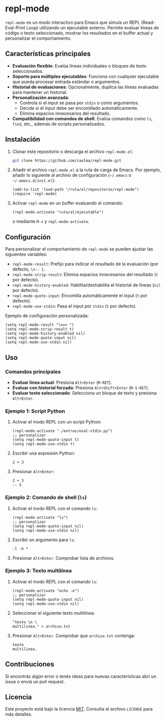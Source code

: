 # repl-mode

`repl-mode` es un modo interactivo para Emacs que simula un REPL (Read-Eval-Print Loop) utilizando un ejecutable externo. Permite evaluar líneas de código o texto seleccionado, mostrar los resultados en el buffer actual y personalizar el comportamiento.

## Características principales

- **Evaluación flexible**: Evalúa líneas individuales o bloques de texto seleccionados.
- **Soporte para múltiples ejecutables**: Funciona con cualquier ejecutable que pueda procesar entrada estándar o argumentos.
- **Historial de evaluaciones**: Opcionalmente, duplica las líneas evaluadas para mantener un historial.
- **Personalización avanzada**:
  - Controla si el input se pasa por `stdin` o como argumentos.
  - Decide si el input debe ser encomillado automáticamente.
  - Elimina espacios innecesarios del resultado.
- **Compatibilidad con comandos de shell**: Evalúa comandos como `ls`, `find`, etc., además de scripts personalizados.

## Instalación

1. Clonar este repositorio o descarga el archivo `repl-mode.el`:
   ```bash
   git clone https://github.com/caalma/repl-mode.git
   ```

2. Añadir el archivo `repl-mode.el` a la ruta de carga de Emacs. Por ejemplo, añadir lo siguiente al archivo de configuración (`~/.emacs` o `~/.emacs.d/init.el`):
   ```elisp
   (add-to-list 'load-path "/ruta/al/repositorio/repl-mode")
   (require 'repl-mode)
   ```

3. Activar `repl-mode` en un buffer evaluando el comando:
   ```elisp
   (repl-mode-activate "ruta/al/ejecutable")
   ```
   o mediante `M-x` y `repl-mode-activate`.

## Configuración

Para personalizar el comportamiento de `repl-mode` se pueden ajustar las siguientes variables:

- `repl-mode-result`: Prefijo para indicar el resultado de la evaluación (por defecto, `\n-- `).
- `repl-mode-strip-result`: Elimina espacios innecesarios del resultado (`t` por defecto).
- `repl-mode-history-enabled`: Habilita/deshabilita el historial de líneas (`nil` por defecto).
- `repl-mode-quote-input`: Encomilla automáticamente el input (`t` por defecto).
- `repl-mode-use-stdin`: Pasa el input por `stdin` (`t` por defecto).

Ejemplo de configuración personalizada:
```elisp
(setq repl-mode-result "\n=> ")
(setq repl-mode-strip-result t)
(setq repl-mode-history-enabled nil)
(setq repl-mode-quote-input nil)
(setq repl-mode-use-stdin nil)
```

## Uso

### Comandos principales

- **Evaluar línea actual**: Presiona `Alt+Enter` (`M-RET`).
- **Evaluar con historial forzado**: Presiona `Alt+Shift+Enter` (`M-S-RET`).
- **Evaluar texto seleccionado**: Selecciona un bloque de texto y presiona `Alt+Enter`.

### Ejemplo 1: Script Python

1. Activar el modo REPL con un script Python:
   ```elisp
   (repl-mode-activate "./extras/eval-stdin.py")
   ;; personalizar
   (setq repl-mode-quote-input t)
   (setq repl-mode-use-stdin t)
   ```

2. Escribir una expresión Python:
   ```
   2 + 3
   ```

3. Presionar `Alt+Enter`:
   ```
   2 + 3
   -- 5
   ```

### Ejemplo 2: Comando de shell (`ls`)

1. Activar el modo REPL con el comando `ls`:
   ```elisp
   (repl-mode-activate "ls")
   ;; personalizar
   (setq repl-mode-quote-input nil)
   (setq repl-mode-use-stdin nil)
   ```

2. Escribir un argumento para `ls`:
   ```
   -l -h *
   ```

3. Presionar `Alt+Enter`. Comprobar lista de archivos.

### Ejemplo 3: Texto multilínea

1. Activar el modo REPL con el comando `ls`:
   ```elisp
   (repl-mode-activate "echo -e")
   ;; personalizar
   (setq repl-mode-quote-input nil)
   (setq repl-mode-use-stdin nil)
   ```

2. Seleccionar el siguiente texto multilínea:
   ```
   "texto \n \
   multilinea." > archivo.txt
   ```

2. Presionar `Alt+Enter`. Comprobar que `archivo.txt` contenga:
   ```
   texto
   multilinea.
   ```

## Contribuciones

Si encontrás algún error o tenés ideas para nuevas características abrí un issue o enviá un pull request.

## Licencia

Este proyecto está bajo la licencia [MIT](LICENSE). Consulta el archivo `LICENSE` para más detalles.
